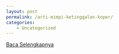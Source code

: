 ```yaml
---
layout: post
permalink: /arti-mimpi-ketinggalan-koper/
categories:
    - Uncategorized
---
```


[Baca Selengkapnya](/04)